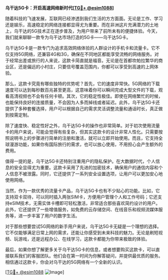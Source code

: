 **乌干达5G卡：开启高速网络新时代[[TG💪+ @esim1088](https://t.me/s/esim1088)]**

随着科技的飞速发展，互联网已经渗透到我们生活的方方面面。无论是工作、学习还是娱乐，高速稳定的网络连接都显得尤为重要。而在非洲这片充满潜力的土地上，乌干达的5G技术正在逐步普及，为用户带来了前所未有的便捷体验。今天，我们就来聊聊一款专为乌干达市场打造的5G卡——乌干达5G卡。

乌干达5G卡是一款专门为追求高效网络体验的人群设计的手机卡和流量卡。它不仅支持5G网络，还兼容4G和3G，确保在不同地区都能享受流畅的网络服务。对于经常出差或旅行的人来说，这款卡简直就是福音。无论是在首都坎帕拉繁华的商业区，还是偏远的小村庄，只要信号覆盖范围内，你都可以享受到高速的上网体验。

那么，这款卡究竟有哪些独特的优势呢？首先，它的速度非常快。5G网络的下载速度可以达到每秒数百兆甚至更高，这意味着你可以瞬间完成大型文件的下载，观看高清视频也不会有任何卡顿。其次，它的稳定性极佳。即使在网络繁忙的时候，也能保持良好的连接质量，不会因为人多而掉线或者延迟。此外，乌干达5G卡还提供了多种套餐选择，用户可以根据自己的需求灵活调整流量和通话时长，真正做到按需定制。

除了速度快、稳定性好之外，乌干达5G卡的操作也非常简单。对于初次使用流量卡的用户来说，可能会觉得有些复杂，但其实这款卡的设计非常人性化。只需要按照说明书上的步骤进行简单的注册和激活，就可以立即开始使用。而且，它支持全球漫游功能，如果你有国际旅行的需求，也可以放心使用，不用担心会产生额外的费用。

值得一提的是，乌干达5G卡还特别注重用户的隐私保护。在大数据时代，个人信息的安全显得尤为重要。这款卡采用了先进的加密技术，确保用户的通信内容和个人信息不被泄露。同时，它还提供了一系列安全设置选项，让用户可以更加安心地使用网络。

当然，作为一款优秀的流量卡产品，乌干达5G卡也有不少贴心的功能。比如，它支持双卡双待，可以同时插入两张SIM卡，方便用户管理个人和工作号码；它还支持eSIM技术，无需实体卡槽即可轻松激活，非常适合那些喜欢简约设计的用户。此外，它还提供了一些增值服务，如免费的云存储空间、在线音乐和视频流媒体服务等，进一步丰富了用户的数字生活。

对于那些想要尝试5G网络的新手用户来说，乌干达5G卡无疑是一个理想的选择。它不仅能够满足日常上网的需求，还能让你感受到未来科技的魅力。无论是刷短视频、玩游戏，还是远程办公、在线学习，这款卡都能为你带来极致的体验。

最后，如果你想了解更多关于乌干达5G卡的信息，或者想要购买这款卡，可以直接联系我们的客服团队。他们会在第一时间为你解答疑问，并提供最优质的服务。相信通过这款卡，你会对乌干达的5G网络有一个全新的认识。

[[TG💪+ @esim1088](https://t.me/s/esim1088) ![Image](https://i.postimg.cc/4NQfJmqS/Snipaste-2025-05-13-00-14-12.png)]